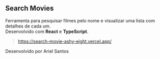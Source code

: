 ## Search Movies

Ferramenta para pesquisar filmes pelo nome e visualizar uma lista com detalhes de cada um.  
Desenvolvido com **React** e **TypeScript**.

> https://search-movie-ashy-eight.vercel.app/

Desenvolvido por Ariel Santos